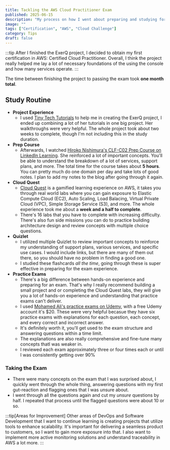 ```yaml
---
title: Tackling the AWS Cloud Practitioner Exam
published: 2025-06-15
description: "My process on how I went about preparing and studying for the Cloud Practitioner Exam."
image: ""
tags: ["Certification", "AWS", "Cloud Challenge"]
category: Tips
draft: false
---
```


:::tip
After I finished the ExerQ project, I decided to obtain my first certification in AWS: Certified Cloud Practitioner. Overall, I think the project really helped me lay a lot of necessary foundations of the using the console and how many services operate.
:::

The time between finishing the project to passing the exam took **one month total**.

## Study Routine
- **Project Experience**
    - I used [Tiny Tech Tutorials](https://www.youtube.com/@TinyTechnicalTutorials) to help me in creating the ExerQ project, I ended up combining a lot of her tutorials in one big project. Her walkthroughs were very helpful. The whole project took about two weeks to complete, though I'm not including this in the study duration.
- **Prep Course**
    - Afterwards, I watched [Hiroko Nishimura's CLF-C02 Prep Course on LinkedIn Learning](https://www.linkedin.com/learning-login/share?account=56742337&forceAccount=false&redirect=https%3A%2F%2Fwww.linkedin.com%2Flearning%2Fcollections%2F7329251988431380481%3Ftrk%3Dshare_collection_url%26shareId%3D%252B6S7%252BPd%252FRgi88kthYd0%252BXQ%253D%253D). She reinforced a lot of important concepts. You'll be able to understand the breakdown of a lot of services, support plans, and more. The total time for the course takes about **5 hours**. You can pretty much do one domain per day and take lots of good notes. I plan to add my notes to the blog after going through it again.
- **Cloud Quest**
    - [Cloud Quest](https://aws.amazon.com/training/digital/aws-cloud-quest/) is a gamified learning experience on AWS, it takes you through real world labs where you can gain exposure to Elastic Compute Cloud (EC2), Auto Scaling, Load Balacing, Virtual Private Cloud (VPC), Simple Storage Service (S3), and more. The whole experience took me about a **week and a half to complete**. 
    - There's 16 labs that you have to complete with increasing difficulty. There's also fun side missions you can do to practice building architecture design and review concepts with multiple choice questions.
- **Quizlet**
    - I utilized multiple Quizlet to review important concepts to reinforce my understanding of support plans, various services, and specific use cases. I would include links, but there are many of them out there, so you should have no problem in finding a good one.
    - I studied these flashcards *all the time*, going through these is super effective in preparing for the exam experience.
- **Practice Exams**
    - There's a big difference between hands-on experience and preparing for an exam. That's why I really recommend building a small project and or completing the Cloud Quest labs, they will give you a lot of hands-on experience and understanding that practice exams can't deliver.
    - I used [Mohamed Ali's practice exams on Udemy](https://www.udemy.com/share/1013ma3@ZfQSD_JRJcqgQ-QyHIsT_oHJz0ezzF0jTa1sLg-hHXK3gvNFzMapw5Zm_NoTIJ9e/), with a free Udemy account it's $20. These were very helpful becasue they have six practice exams with explanations for each question, each concept, and every correct and incorrect answer.
    - It's definitely worth it, you'll get used to the exam structure and answering questions within a time limit.
    - The explanations are also really comprehensive and fine-tune many concepts thatI was weaker in.
    - I reviewed each exam approximately three or four times each or until I was consistently getting over 90%

### Taking the Exam
- There were many concepts on the exam that I was surprised about, I quickly went through the whole thing, answering questions with my first gut-reaction and flagging ones that I was unsure about.
- I went through all the questions again and cut my *unsure* questions by half. I repeated that process until the flagged questions were about 10 or so.


:::tip[Areas for Improvement]
Other areas of DevOps and Software Development that I want to continue learning is creating projects that utilize tools to enhance scalability. It's important for delivering a seamless product to customers, so I want to gain more exposure into that.
I also want to implement more active monitoring solutions and understand traceability in AWS a lot more.
:::